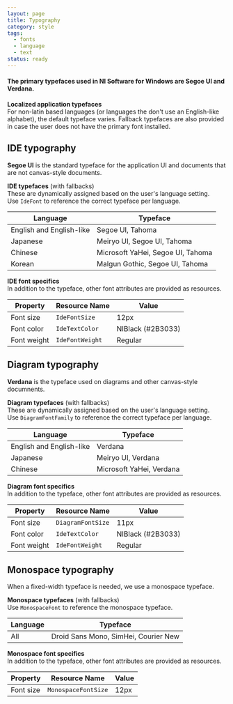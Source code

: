 ```yaml
---
layout: page
title: Typography
category: style
tags:
  - fonts
  - language
  - text
status: ready
---
```


#### The primary typefaces used in NI Software for Windows are Segoe UI and Verdana.

**Localized application typefaces**  
For non-latin based languages (or languages the don't use an English-like alphabet), the default typeface varies. Fallback typefaces are also provided in case the user does not have the primary font installed.

## IDE typography

**Segoe UI** is the standard typeface for the application UI and documents that are not canvas-style documents.

**IDE typefaces** (with fallbacks)  
These are dynamically assigned based on the user's language setting.  
Use `IdeFont` to reference the correct typeface per language. 

| Language                       | Typeface                         |
| ------------------------------ | -------------------------------- |
| English and English-like       | Segoe UI, Tahoma                  |
| Japanese                       | Meiryo UI, Segoe UI, Tahoma        |
| Chinese                        | Microsoft YaHei, Segoe UI, Tahoma  |
| Korean                         | Malgun Gothic, Segoe UI, Tahoma    |

**IDE font specifics**  
In addition to the typeface, other font attributes are provided as resources.

| Property        | Resource Name      | Value            |
| --------------- | ------------------ | ---------------- |   
| Font size       | `IdeFontSize`      | 12px             |
| Font color      | `IdeTextColor`     | NIBlack (#2B3033)|
| Font weight     | `IdeFontWeight`    | Regular          |

## Diagram typography

**Verdana** is the typeface used on diagrams and other canvas-style documnents.

**Diagram typefaces** (with fallbacks)  
These are dynamically assigned based on the user's language setting.  
Use `DiagramFontFamily` to reference the correct typeface per language.

| Language                       | Typeface                         |
| ------------------------------ | -------------------------------- |
| English and English-like       | Verdana                          |
| Japanese                       | Meiryo UI, Verdana               |
| Chinese                        | Microsoft YaHei, Verdana          |

**Diagram font specifics**  
In addition to the typeface, other font attributes are provided as resources.

| Property        | Resource Name      | Value            |
| --------------- | ------------------ | ---------------- |   
| Font size       | `DiagramFontSize`  | 11px             |
| Font color      | `IdeTextColor`     | NIBlack (#2B3033)|
| Font weight     | `IdeFontWeight`    | Regular          |


## Monospace typography  
When a fixed-width typeface is needed, we use a monospace typeface.

**Monospace typefaces** (with fallbacks)   
Use `MonospaceFont` to reference the monospace typeface.

| Language               | Typeface                              |
| -----------------------| ------------------------------------- |
| All                    | Droid Sans Mono, SimHei, Courier New    |

**Monospace font specifics**  
In addition to the typeface, other font attributes are provided as resources.

| Property        | Resource Name        | Value          |
| --------------- | -------------------- | -------------- |   
| Font size       | `MonospaceFontSize`  | 12px           |